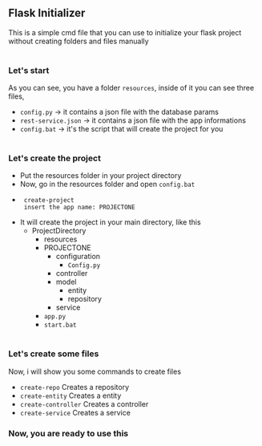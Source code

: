 ## Flask Initializer
This is a simple cmd file that you can use to initialize
your flask project without creating folders and files
manually
<br><br>
### Let's start
As you can see, you have a folder `resources`, inside of it
you can see three files, 
 * `config.py` -> it contains a json file with the database params
 * `rest-service.json` -> it contains a json file with the app informations
 * `config.bat` -> it's the script that will create the project for you
<br><br>
### Let's create the project
* Put the resources folder in your project directory
* Now, go in the resources folder and open `config.bat`
* ```
   create-project
   insert the app name: PROJECTONE
  ```
* It will create the project in your main directory, like this
    + ProjectDirectory
      + resources
      + PROJECTONE
        + configuration
          + `Config.py`
        + controller
        + model
          + entity
          + repository
        + service
      + `app.py`
      + `start.bat`
<br><br>
### Let's create some files
Now, i will show you some commands to create files 
 * `create-repo` Creates a repository
 * `create-entity` Creates a entity
 * `create-controller` Creates a controller
 * `create-service` Creates a service

### Now, you are ready to use this
